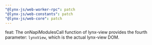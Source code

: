 ```yaml
---
"@lynx-js/web-worker-rpc": patch
"@lynx-js/web-constants": patch
"@lynx-js/web-core": patch
---
```


feat: The onNapiModulesCall function of lynx-view provides the fourth parameter: `lynxView`, which is the actual lynx-view DOM.
